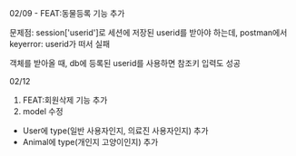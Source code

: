 02/09 - FEAT:동물등록 기능 추가

문제점: session['userid']로 세션에 저장된 userid를 받아야 하는데, postman에서 keyerror: userid가 떠서 실패

객체를 받아올 때, db에 등록된 userid를 사용하면 참조키 입력도 성공


02/12 
1. FEAT:회원삭제 기능 추가
2. model 수정 
* User에 type(일반 사용자인지, 의료진 사용자인지) 추가
* Animal에 type(개인지 고양이인지) 추가
